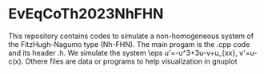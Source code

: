 # EvEqCoTh2023NhFHN
This repository contains codes to simulate a non-homogeneous system of the FitzHugh-Nagumo type (Nh-FHN). 
The main progam is the .cpp code and its header .h. We simulate the system \eps u'=-u^3+3u-v+u_{xx}, v'=u-c(x).
Othere files are data or programs to help visualization in gnuplot
